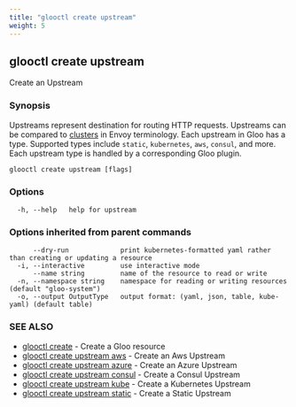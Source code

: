 ```yaml
---
title: "glooctl create upstream"
weight: 5
---
```

## glooctl create upstream

Create an Upstream

### Synopsis

Upstreams represent destination for routing HTTP requests. Upstreams can be compared to 
[clusters](https://www.envoyproxy.io/docs/envoy/latest/intro/arch_overview/cluster_manager) in Envoy terminology. 
Each upstream in Gloo has a type. Supported types include `static`, `kubernetes`, `aws`, `consul`, and more. 
Each upstream type is handled by a corresponding Gloo plugin. 


```
glooctl create upstream [flags]
```

### Options

```
  -h, --help   help for upstream
```

### Options inherited from parent commands

```
      --dry-run             print kubernetes-formatted yaml rather than creating or updating a resource
  -i, --interactive         use interactive mode
      --name string         name of the resource to read or write
  -n, --namespace string    namespace for reading or writing resources (default "gloo-system")
  -o, --output OutputType   output format: (yaml, json, table, kube-yaml) (default table)
```

### SEE ALSO

* [glooctl create](../glooctl_create)	 - Create a Gloo resource
* [glooctl create upstream aws](../glooctl_create_upstream_aws)	 - Create an Aws Upstream
* [glooctl create upstream azure](../glooctl_create_upstream_azure)	 - Create an Azure Upstream
* [glooctl create upstream consul](../glooctl_create_upstream_consul)	 - Create a Consul Upstream
* [glooctl create upstream kube](../glooctl_create_upstream_kube)	 - Create a Kubernetes Upstream
* [glooctl create upstream static](../glooctl_create_upstream_static)	 - Create a Static Upstream

